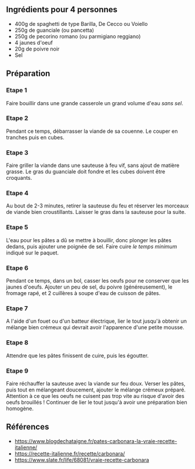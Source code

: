 ## Ingrédients pour 4 personnes

- 400g de spaghetti de type Barilla, De Cecco ou Voiello
- 250g de guanciale (ou pancetta)
- 250g de pecorino romano (ou parmigiano reggiano)
- 4 jaunes d'oeuf
- 20g de poivre noir
- Sel

## Préparation

### Etape 1

Faire bouillir dans une grande casserole un grand volume d'eau *sans sel*.

### Etape 2

Pendant ce temps, débarrasser la viande de sa couenne. Le couper en tranches puis en cubes.

### Etape 3

Faire griller la viande dans une sauteuse à feu vif, sans ajout de matière grasse. Le gras du guanciale doit fondre et les cubes doivent être croquants.

### Etape 4

Au bout de 2-3 minutes, retirer la sauteuse du feu et réserver les morceaux de viande bien croustillants. Laisser le gras dans la sauteuse pour la suite.

### Etape 5

L'eau pour les pâtes a dû se mettre à bouillir, donc plonger les pâtes dedans, puis ajouter une poignée de sel. Faire cuire *le temps minimum* indiqué sur le paquet.

### Etape 6

Pendant ce temps, dans un bol, casser les oeufs pour ne conserver que les jaunes d'oeufs. Ajouter un peu de sel, du poivre (généreusement), le fromage rapé, et 2 cuillères à soupe d'eau de cuisson de pâtes.

### Etape 7

A l'aide d'un fouet ou d'un batteur électrique, lier le tout jusqu'à obtenir un mélange bien crémeux qui devrait avoir l'apparence d'une petite mousse.

### Etape 8

Attendre que les pâtes finissent de cuire, puis les égoutter.

### Etape 9

Faire réchauffer la sauteuse avec la viande sur feu doux. Verser les pâtes, puis tout en mélangeant doucement, ajouter le mélange crémeux préparé. Attention à ce que les oeufs ne cuisent pas trop vite au risque d'avoir des oeufs brouillés ! Continuer de lier le tout jusqu'à avoir une préparation bien homogène.

## Références

- <https://www.blogdechataigne.fr/pates-carbonara-la-vraie-recette-italienne/>
- <https://recette-italienne.fr/recette/carbonara/>
- <https://www.slate.fr/life/68081/vraie-recette-carbonara>
